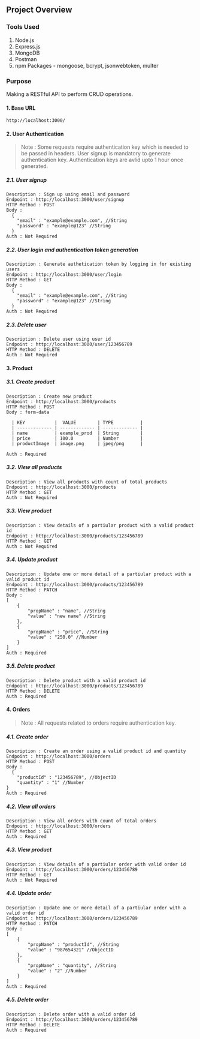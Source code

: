 ## Project Overview

### Tools Used

  1. Node.js
  2. Express.js
  3. MongoDB
  4. Postman
  5. npm Packages - mongoose, bcrypt, jsonwebtoken, multer

### Purpose

Making a RESTful API to perform CRUD operations.

#### 1. Base URL

```
http://localhost:3000/
```

#### 2. User Authentication

>Note : Some requests require authentication key which is needed to be passed in headers.
>User signup is mandatory to generate authentication key.
>Authentication keys are avlid upto 1 hour once generated.

##### 2.1. User signup

```
Description : Sign up using email and password
Endpoint : http://localhost:3000/user/signup
HTTP Method : POST
Body : 
  {
    "email" : "example@example.com", //String
    "password" : "example@123" //String
  }
Auth : Not Required
```

##### 2.2. User login and authentication token generation

```
Description : Generate authetication token by logging in for existing users
Endpoint : http://localhost:3000/user/login
HTTP Method : GET
Body : 
  {
    "email" : "example@example.com", //String
    "password" : "example@123" //String
  }
Auth : Not Required
```

##### 2.3. Delete user 

```
Description : Delete user using user id
Endpoint : http://localhost:3000/user/123456789
HTTP Method : DELETE
Auth : Not Required
```

#### 3. Product

##### 3.1. Create product

```
Description : Create new product 
Endpoint : http://localhost:3000/products
HTTP Method : POST
Body : form-data

  | KEY           |  VALUE        | TYPE          |
  | ------------- | ------------- | ------------- |
  | name          | example_prod  | String        |
  | price         | 100.0         | Number        |
  | productImage  | image.png     | jpeg/png      |

Auth : Required
```

##### 3.2. View all products

```
Description : View all products with count of total products
Endpoint : http://localhost:3000/products
HTTP Method : GET
Auth : Not Required
```

##### 3.3. View product

```
Description : View details of a partiular product with a valid product id
Endpoint : http://localhost:3000/products/123456789
HTTP Method : GET
Auth : Not Required
```

##### 3.4. Update product

```
Description : Update one or more detail of a partiular product with a valid product id
Endpoint : http://localhost:3000/products/123456789
HTTP Method : PATCH
Body :
[
    {
        "propName" : "name", //String
        "value" : "new name" //String
    },
    {
        "propName" : "price", //String
        "value" : "250.0" //Number
    }
]
Auth : Required
```

##### 3.5. Delete product

```
Description : Delete product with a valid product id
Endpoint : http://localhost:3000/products/123456789
HTTP Method : DELETE
Auth : Required
```

#### 4. Orders

>Note : All requests related to orders require authentication key.

##### 4.1. Create order

```
Description : Create an order using a valid product id and quantity
Endpoint : http://localhost:3000/orders
HTTP Method : POST
Body : 
  {
    "productId" : "123456789", //ObjectID
    "quantity" : "1" //Number
}
Auth : Required
```

##### 4.2. View all orders

```
Description : View all orders with count of total orders
Endpoint : http://localhost:3000/orders
HTTP Method : GET
Auth : Required
```

##### 4.3. View product

```
Description : View details of a partiular order with valid order id
Endpoint : http://localhost:3000/orders/123456789
HTTP Method : GET
Auth : Not Required
```

##### 4.4. Update order

```
Description : Update one or more detail of a partiular order with a valid order id
Endpoint : http://localhost:3000/orders/123456789
HTTP Method : PATCH
Body :
[
    {
        "propName" : "productId", //String
        "value" : "987654321" //ObjectID
    },
    {
        "propName" : "quantity", //String
        "value" : "2" //Number
    }
]
Auth : Required
```

##### 4.5. Delete order

```
Description : Delete order with a valid order id
Endpoint : http://localhost:3000/orders/123456789
HTTP Method : DELETE
Auth : Required
```